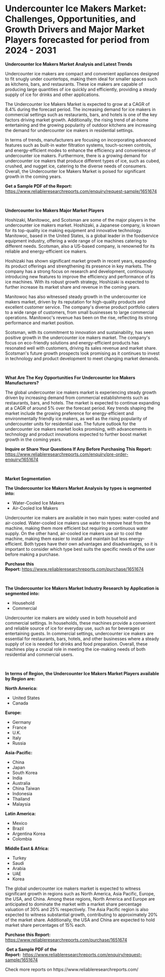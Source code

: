 <p><h1>Undercounter Ice Makers Market: Challenges, Opportunities, and Growth Drivers and Major Market Players forecasted for period from 2024 - 2031</h1></p><p><strong>Undercounter Ice Makers Market Analysis and Latest Trends</strong></p>
<p><p>Undercounter ice makers are compact and convenient appliances designed to fit snugly under countertops, making them ideal for smaller spaces such as kitchens, bars, and restaurants. These ice makers are capable of producing large quantities of ice quickly and efficiently, providing a steady supply of ice for drinks and other applications.</p><p>The Undercounter Ice Makers Market is expected to grow at a CAGR of 8.4% during the forecast period. The increasing demand for ice makers in commercial settings such as restaurants, bars, and hotels is one of the key factors driving market growth. Additionally, the rising trend of at-home entertaining and the growing popularity of outdoor kitchens are increasing the demand for undercounter ice makers in residential settings.</p><p>In terms of trends, manufacturers are focusing on incorporating advanced features such as built-in water filtration systems, touch-screen controls, and energy-efficient modes to enhance the efficiency and convenience of undercounter ice makers. Furthermore, there is a growing demand for undercounter ice makers that produce different types of ice, such as cubed, crushed, and nugget ice, catering to the diverse needs of consumers. Overall, the Undercounter Ice Makers Market is poised for significant growth in the coming years.</p></p>
<p><strong>Get a Sample PDF of the Report:&nbsp;</strong> <a href="https://www.reliableresearchreports.com/enquiry/request-sample/1651674">https://www.reliableresearchreports.com/enquiry/request-sample/1651674</a></p>
<p>&nbsp;</p>
<p><strong>Undercounter Ice Makers Major Market Players</strong></p>
<p><p>Hoshizaki, Manitowoc, and Scotsman are some of the major players in the undercounter ice makers market. Hoshizaki, a Japanese company, is known for its top-quality ice making equipment and innovative technology. Manitowoc, based in the United States, is a global leader in the foodservice equipment industry, offering a wide range of ice machines catering to different needs. Scotsman, also a US-based company, is renowned for its reliable and energy-efficient ice makers.</p><p>Hoshizaki has shown significant market growth in recent years, expanding its product offerings and strengthening its presence in key markets. The company has a strong focus on research and development, continuously introducing new features to improve the efficiency and performance of its ice machines. With its robust growth strategy, Hoshizaki is expected to further increase its market share and revenue in the coming years.</p><p>Manitowoc has also witnessed steady growth in the undercounter ice makers market, driven by its reputation for high-quality products and excellent customer service. The company's diverse product portfolio caters to a wide range of customers, from small businesses to large commercial operations. Manitowoc's revenue has been on the rise, reflecting its strong performance and market position.</p><p>Scotsman, with its commitment to innovation and sustainability, has seen positive growth in the undercounter ice makers market. The company's focus on eco-friendly solutions and energy-efficient products has resonated well with customers, driving its sales revenue and market share. Scotsman's future growth prospects look promising as it continues to invest in technology and product development to meet changing market demands.</p></p>
<p>&nbsp;</p>
<p><strong>What Are The Key Opportunities For Undercounter Ice Makers Manufacturers?</strong></p>
<p><p>The global undercounter ice makers market is experiencing steady growth driven by increasing demand from commercial establishments such as restaurants, bars, and hotels. The market is expected to continue expanding at a CAGR of around 5% over the forecast period. Key trends shaping the market include the growing preference for energy-efficient and environmentally friendly ice makers, as well as the rising popularity of undercounter units for residential use. The future outlook for the undercounter ice makers market looks promising, with advancements in technology and product innovations expected to further boost market growth in the coming years.</p></p>
<p><strong>Inquire or Share Your Questions If Any Before Purchasing This Report:</strong> <a href="https://www.reliableresearchreports.com/enquiry/pre-order-enquiry/1651674">https://www.reliableresearchreports.com/enquiry/pre-order-enquiry/1651674</a></p>
<p>&nbsp;</p>
<p><strong>Market Segmentation</strong></p>
<p><strong>The Undercounter Ice Makers Market Analysis by types is segmented into:</strong></p>
<p><ul><li>Water-Cooled Ice Makers</li><li>Air-Cooled Ice Makers</li></ul></p>
<p><p>Undercounter ice makers are available in two main types: water-cooled and air-cooled. Water-cooled ice makers use water to remove heat from the machine, making them more efficient but requiring a continuous water supply. On the other hand, air-cooled ice makers use air to cool the machine, making them easier to install and maintain but less energy-efficient. Both types have their own advantages and disadvantages, so it is important to consider which type best suits the specific needs of the user before making a purchase.</p></p>
<p><strong>Purchase this Report:&nbsp;</strong><a href="https://www.reliableresearchreports.com/purchase/1651674">https://www.reliableresearchreports.com/purchase/1651674</a></p>
<p>&nbsp;</p>
<p><strong>The Undercounter Ice Makers Market Industry Research by Application is segmented into:</strong></p>
<p><ul><li>Household</li><li>Commercial</li></ul></p>
<p><p>Undercounter ice makers are widely used in both household and commercial settings. In households, these machines provide a convenient and reliable source of ice for everyday use, such as for beverages or entertaining guests. In commercial settings, undercounter ice makers are essential for restaurants, bars, hotels, and other businesses where a steady supply of ice is needed for drinks and food preparation. Overall, these machines play a crucial role in meeting the ice-making needs of both residential and commercial users.</p></p>
<p>&nbsp;</p>
<p><strong>In terms of Region, the Undercounter Ice Makers Market Players available by Region are:</strong></p>
<p>
    <p> <strong> North America: </strong>
        <ul>
            <li>United States</li>
            <li>Canada</li>
        </ul>
        </p> 
    <p> <strong> Europe: </strong>
        <ul>
            <li>Germany</li>
            <li>France</li>
            <li>U.K.</li>
            <li>Italy</li>
            <li>Russia</li>
        </ul>
        </p> 
    <p> <strong> Asia-Pacific: </strong>
        <ul>
            <li>China</li>
            <li>Japan</li>
            <li>South Korea</li>
            <li>India</li>
            <li>Australia</li>
            <li>China Taiwan</li>
            <li>Indonesia</li>
            <li>Thailand</li>
            <li>Malaysia</li>
        </ul>
        </p> 
    <p> <strong> Latin America: </strong>
        <ul>
            <li>Mexico</li>
            <li>Brazil</li>
            <li>Argentina Korea</li>
            <li>Colombia</li>
        </ul>
        </p> 
    <p> <strong> Middle East & Africa: </strong>
        <ul>
            <li>Turkey</li>
            <li>Saudi</li>
            <li>Arabia</li>
            <li>UAE</li>
            <li>Korea</li>
        </ul>
    </p>
    </p>
<p><p>The global undercounter ice makers market is expected to witness significant growth in regions such as North America, Asia Pacific, Europe, the USA, and China. Among these regions, North America and Europe are anticipated to dominate the market with a market share percentage valuation of 30% and 25% respectively. The Asia Pacific region is also expected to witness substantial growth, contributing to approximately 20% of the market share. Additionally, the USA and China are expected to hold market share percentages of 15% each.</p></p>
<p><strong>Purchase this Report: </strong><a href="https://www.reliableresearchreports.com/purchase/1651674">https://www.reliableresearchreports.com/purchase/1651674</a></p>
<p>&nbsp;<strong>Get a Sample PDF of the Report:&nbsp;&nbsp;</strong><a href="https://www.reliableresearchreports.com/enquiry/request-sample/1651674">https://www.reliableresearchreports.com/enquiry/request-sample/1651674</a></p>
<p><strong></strong></p>
<p>Check more reports on https://www.reliableresearchreports.com/</p>